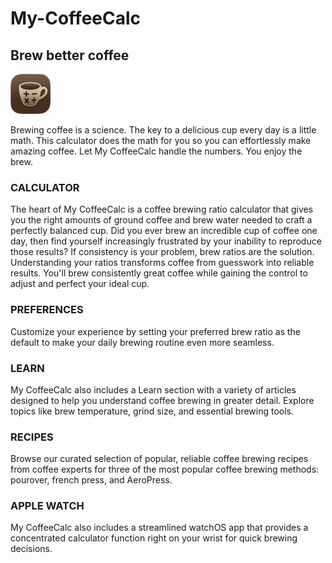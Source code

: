 # My-CoffeeCalc
## Brew better coffee

![My CoffeeCalc App Icon](assets/CoffeeCalcIcon.png)

Brewing coffee is a science. The key to a delicious cup every day is a little math. This calculator does the math for you so you can effortlessly make amazing coffee. Let My CoffeeCalc handle the numbers. You enjoy the brew.

### CALCULATOR
The heart of My CoffeeCalc is a coffee brewing ratio calculator that gives you the right amounts of ground coffee and brew water needed to craft a perfectly balanced cup. Did you ever brew an incredible cup of coffee one day, then find yourself increasingly frustrated by your inability to reproduce those results? If consistency is your problem, brew ratios are the solution. Understanding your ratios transforms coffee from guesswork into reliable results. You'll brew consistently great coffee while gaining the control to adjust and perfect your ideal cup.

### PREFERENCES
Customize your experience by setting your preferred brew ratio as the default to make your daily brewing routine even more seamless.

### LEARN
My CoffeeCalc also includes a Learn section with a variety of articles designed to help you understand coffee brewing in greater detail. Explore topics like brew temperature, grind size, and essential brewing tools.

### RECIPES
Browse our curated selection of popular, reliable coffee brewing recipes from coffee experts for three of the most popular coffee brewing methods: pourover, french press, and AeroPress.

### APPLE WATCH
My CoffeeCalc also includes a streamlined watchOS app that provides a concentrated calculator function right on your wrist for quick brewing decisions.